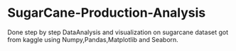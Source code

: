 # SugarCane-Production-Analysis
Done step by step DataAnalysis and visualization on sugarcane dataset got from kaggle using Numpy,Pandas,Matplotlib and Seaborn.
